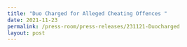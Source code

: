 ```yaml
---
title: "Duo Charged for Alleged Cheating Offences "
date: 2021-11-23
permalink: /press-room/press-releases/231121-Duocharged
layout: post
---
```

